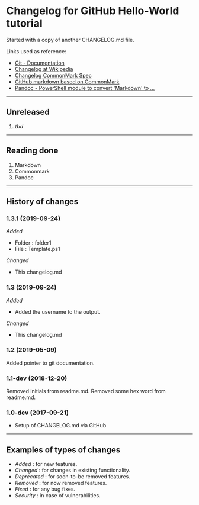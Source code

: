 # Changelog for GitHub Hello-World tutorial

Started with a copy of another CHANGELOG.md file.

Links used as reference:

+ [Git - Documentation](https://git-scm.com/doc)
+ [Changelog at Wikipedia](https://en.wikipedia.org/wiki/Markdown)
+ [Changelog CommonMark Spec](http://spec.commonmark.org/)
+ [GitHub markdown based on CommonMark](https://github.github.com/gfm/)
+ [Pandoc - PowerShell module to convert 'Markdown' to ...](http://pandoc.org/)

---

## Unreleased

1. _tbd_

---

## Reading done

1. Markdown
2. Commonmark
3. Pandoc

---

## History of changes

### 1.3.1 (2019-09-24)
_Added_
* Folder : folder1
* File : Template.ps1

_Changed_ 
* This changelog.md

### 1.3 (2019-09-24)
_Added_
* Added the username to the output.

_Changed_ 
* This changelog.md

### 1.2 (2019-05-09)
Added pointer to git documentation.

### 1.1-dev (2018-12-20)
Removed initials from readme.md.
Removed some hex word from readme.md.

### 1.0-dev (2017-09-21)

- Setup of CHANGELOG.md via GitHub

---

## Examples of types of changes

- _Added_ : for new features.
- _Changed_ : for changes in existing functionality.
- _Deprecated_ : for soon-to-be removed features.
- _Removed_ : for now removed features.
- _Fixed_ : for any bug fixes.
- _Security_ : in case of vulnerabilities.
